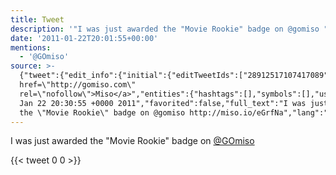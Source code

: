 ```yaml
---
title: Tweet
description: '"I was just awarded the "Movie Rookie" badge on @gomiso "'
date: '2011-01-22T20:01:55+00:00'
mentions:
  - '@GOmiso'
source: >-
  {"tweet":{"edit_info":{"initial":{"editTweetIds":["28912517107417089"],"editableUntil":"2011-01-22T21:30:55.904Z","editsRemaining":"5","isEditEligible":true}},"retweeted":false,"source":"<a
  href=\"http://gomiso.com\"
  rel=\"nofollow\">Miso</a>","entities":{"hashtags":[],"symbols":[],"user_mentions":[{"name":"OMISO","screen_name":"GOmiso","indices":["47","54"],"id_str":"920803051","id":"920803051"}],"urls":[]},"display_text_range":["0","76"],"favorite_count":"0","id_str":"28912517107417089","truncated":false,"retweet_count":"0","id":"28912517107417089","created_at":"Sat
  Jan 22 20:30:55 +0000 2011","favorited":false,"full_text":"I was just awarded
  the \"Movie Rookie\" badge on @gomiso http://miso.io/eGrfNa","lang":"en"}}
---
```

I was just awarded the "Movie Rookie" badge on [@GOmiso](https://twitter.com/@GOmiso) 
    
{{< tweet 0 0 >}}
    
